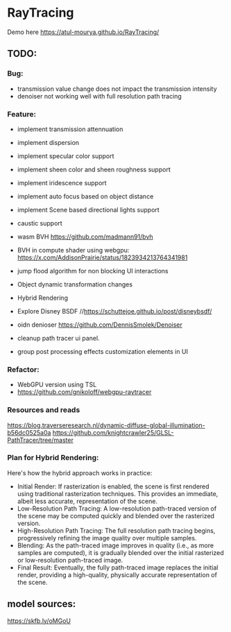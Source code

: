 # RayTracing

Demo here https://atul-mourya.github.io/RayTracing/


## TODO:

### Bug:
- transmission value change does not impact the transmission intensity
- denoiser not working well with full resolution path tracing

### Feature:

- implement transmission attennuation
- implement dispersion
- implement specular color support
- implement sheen color and sheen roughness support
- implement iridescence support
- implement auto focus based on object distance
- implement Scene based directional lights support
- caustic support
- wasm BVH https://github.com/madmann91/bvh
- BVH in compute shader using webgpu: https://x.com/AddisonPrairie/status/1823934213764341981
-  jump flood algorithm for non blocking UI interactions
- Object dynamic transformation changes
- Hybrid Rendering
-  Explore Disney BSDF 
//https://schuttejoe.github.io/post/disneybsdf/

- oidn denioser https://github.com/DennisSmolek/Denoiser
- cleanup path tracer ui panel.
- group post processing effects customization elements in UI

### Refactor:
- WebGPU version using TSL 
- https://github.com/gnikoloff/webgpu-raytracer

### Resources and reads
https://blog.traverseresearch.nl/dynamic-diffuse-global-illumination-b56dc0525a0a
https://github.com/knightcrawler25/GLSL-PathTracer/tree/master


### Plan for Hybrid Rendering:
Here's how the hybrid approach works in practice:

- Initial Render: If rasterization is enabled, the scene is first rendered using traditional rasterization techniques. This provides an immediate, albeit less accurate, representation of the scene.
- Low-Resolution Path Tracing: A low-resolution path-traced version of the scene may be computed quickly and blended over the rasterized version.
- High-Resolution Path Tracing: The full resolution path tracing begins, progressively refining the image quality over multiple samples.
- Blending: As the path-traced image improves in quality (i.e., as more samples are computed), it is gradually blended over the initial rasterized or low-resolution path-traced image.
- Final Result: Eventually, the fully path-traced image replaces the initial render, providing a high-quality, physically accurate representation of the scene.




## model sources:
https://skfb.ly/oMGoU
